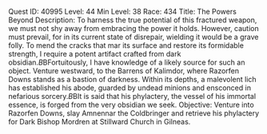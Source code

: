 Quest ID: 40995
Level: 44
Min Level: 38
Race: 434
Title: The Powers Beyond
Description: To harness the true potential of this fractured weapon, we must not shy away from embracing the power it holds. However, caution must prevail, for in its current state of disrepair, wielding it would be a grave folly. To mend the cracks that mar its surface and restore its formidable strength, I require a potent artifact crafted from dark obsidian.$B$BFortuitously, I have knowledge of a likely source for such an object. Venture westward, to the Barrens of Kalimdor, where Razorfen Downs stands as a bastion of darkness. Within its depths, a malevolent lich has established his abode, guarded by undead minions and ensconced in nefarious sorcery.$B$BIt is said that his phylactery, the vessel of his immortal essence, is forged from the very obsidian we seek.
Objective: Venture into Razorfen Downs, slay Amnennar the Coldbringer and retrieve his phylactery for Dark Bishop Mordren at Stillward Church in Gilneas.
